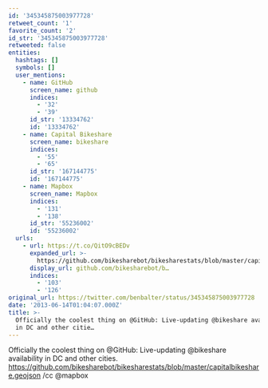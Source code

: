 ```yaml
---
id: '345345875003977728'
retweet_count: '1'
favorite_count: '2'
id_str: '345345875003977728'
retweeted: false
entities:
  hashtags: []
  symbols: []
  user_mentions:
    - name: GitHub
      screen_name: github
      indices:
        - '32'
        - '39'
      id_str: '13334762'
      id: '13334762'
    - name: Capital Bikeshare
      screen_name: bikeshare
      indices:
        - '55'
        - '65'
      id_str: '167144775'
      id: '167144775'
    - name: Mapbox
      screen_name: Mapbox
      indices:
        - '131'
        - '138'
      id_str: '55236002'
      id: '55236002'
  urls:
    - url: https://t.co/QitO9cBEDv
      expanded_url: >-
        https://github.com/bikesharebot/bikesharestats/blob/master/capitalbikeshare.geojson
      display_url: github.com/bikesharebot/b…
      indices:
        - '103'
        - '126'
original_url: https://twitter.com/benbalter/status/345345875003977728
date: '2013-06-14T01:04:07.000Z'
title: >-
  Officially the coolest thing on @GitHub: Live-updating @bikeshare availability
  in DC and other citie…
---
```


Officially the coolest thing on @GitHub: Live-updating @bikeshare availability in DC and other cities. https://github.com/bikesharebot/bikesharestats/blob/master/capitalbikeshare.geojson /cc @mapbox